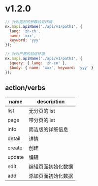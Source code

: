 # v1.2.0

```js
// 针对宽松的参数验证环境
nx.$api.apiName('./api/v1/path1', {
  lang: 'zh-ch',
  name: 'xxx',
  keyword: 'yyy'
});

// 针对严格的验证环境
nx.$api.apiName('./api/v1/path1', {
  $query: { lang: 'zh-cn' },
  $body: { name: 'xxx', keyword: 'yyy' }
});
```

## action/verbs
| name   | description        |
| ------ | ------------------ |
| list   | 无分页的list       |
| page   | 带分页的list       |
| info   | 简洁版的详细信息   |
| detail | 详情               |
| create | 创建               |
| update | 编辑               |
| edit   | 编辑页面初始化数据 |
| add    | 添加页面初始化数据 |
